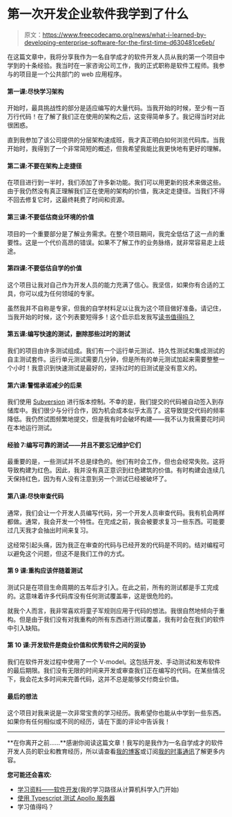 # 第一次开发企业软件我学到了什么

> 原文：<https://www.freecodecamp.org/news/what-i-learned-by-developing-enterprise-software-for-the-first-time-d630481ce6eb/>

在这篇文章中，我将分享我作为一名自学成才的软件开发人员从我的第一个项目中学到的十条经验。我当时在一家咨询公司工作，我的正式职称是软件工程师。我参与的项目是一个公共部门的 web 应用程序。

#### 第一课:尽快学习架构

开始时，最具挑战性的部分是适应编写的大量代码。当我开始的时候，至少有一百万行代码！在了解了我们正在使用的架构之后，这变得简单多了。我记得当时对此很困惑。

直到我参加了该公司提供的分层架构速成班，我才真正明白如何浏览代码库。当我开始时，我得到了一个非常简短的概述，但我希望我能比我更快地有更好的理解。

#### 第二课:不要在架构上走捷径

在项目进行到一半时，我们添加了许多新功能。我们可以用更新的技术来做这些。由于我仍然没有真正理解我们正在使用的架构的价值，我决定走捷径。当我们不得不回去修复它时，这最终耗费了时间和资源。

#### 第三课:不要低估商业环境的价值

项目的一个重要部分是了解业务需求。在整个项目期间，我完全低估了这一点的重要性。这是一个代价高昂的错误。如果不了解工作的业务脉络，就非常容易走上歧途。

#### 第四课:不要低估自学的价值

这个项目让我对自己作为开发人员的能力充满了信心。我坚信，如果你有合适的工具，你可以成为任何领域的专家。

虽然我并不自称是专家，但我的自学材料足以让我为这个项目做好准备。请记住，当我开始的时候，这个列表要短得多！这个启示启发我写[读书值得吗？](http://learnitmyway.com/2016/10/12/was-studying-worth-it/)

#### 第五课:编写快速的测试，删除那些过时的测试

我们的项目由许多测试组成。我们有一个运行单元测试、持久性测试和集成测试的自主测试套件。运行单元测试需要几分钟，但是所有的单元测试加起来需要整整一个小时！我意识到快速测试是最好的，坚持过时的旧测试是没有意义的。

#### 第六课:警惕承诺减少的后果

我们使用 [Subversion](https://subversion.apache.org/) 进行版本控制。不幸的是，我们提交的代码被自动签入到存储库中。我们很少与分行合作，因为机会成本似乎太高了。这导致提交代码的频率降低。我仍然试图频繁地提交，但是我有时会破坏构建——我不认为我需要花时间在本地运行测试。

#### 经验 7:编写可靠的测试——并且不要忘记维护它们

最重要的是，一些测试并不总是绿色的。他们有时会工作，但也会经常失败。这将导致构建为红色。因此，我并没有真正意识到红色建筑的价值。有时构建会连续几天保持红色，因为有人没有注意到另一个测试已经被破坏了。

#### 第八课:尽快审查代码

通常，我们会让一个开发人员编写代码，另一个开发人员审查代码。我有机会两样都做。通常，我会开发一个特性。在完成之前，我会被要求复习一些东西。可能要过几天我才会抽出时间来复习。

这经常引起头痛，因为我正在审查的代码与已经开发的代码是不同的。结对编程可以避免这个问题，但这不是我们工作的方式。

#### 第 9 课:重构应该伴随着测试

测试只是在项目生命周期的五年后才引入。在此之前，所有的测试都是手工完成的。这意味着许多代码库没有任何测试覆盖率，这是很危险的。

就我个人而言，我非常喜欢将童子军规则应用于代码的想法。我很自然地倾向于重构。但是由于我们没有对我重构的所有东西进行测试覆盖，我有时会在我们的软件中引入缺陷。

#### 第 10 课:开发软件是商业价值和优秀软件之间的妥协

我们在软件开发过程中使用了一个 V-model。这包括开发、手动测试和发布软件的最后期限。我们没有无限的时间来开发或审查我们正在编写的代码。在某些情况下，我会花太多时间来完善代码，这并不总是能够交付商业价值。

#### 最后的想法

这个项目对我来说是一次非常宝贵的学习经历。我希望你也能从中学到一些东西。如果你有任何相似或不同的经历，请在下面的评论中告诉我！

* * *

**在你离开之前……**感谢你阅读这篇文章！我写的是我作为一名自学成才的软件开发人员的职业和教育经历，所以请查看[我的博客](https://www.learnitmyway.com/)或订阅[我的时事通讯](https://learnitmyway.com/newsletter)了解更多内容。

**您可能还会喜欢:**

*   [学习资料——软件开发](http://learnitmyway.com/2016/11/11/learning-material-software-development/)(我的学习路径从计算机科学入门开始)
*   [使用 Typescript 测试 Apollo 服务器](https://learnitmyway.com/apollo-server-testing/)
*   学习值得吗？